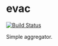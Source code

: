 evac
================

[![Build Status](https://travis-ci.org/hideack/evac.svg?branch=master)](https://travis-ci.org/hideack/evac)

Simple aggregator.


